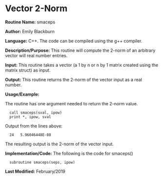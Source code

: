 # Vector 2-Norm

**Routine Name:**           smaceps

**Author:** Emily Blackburn

**Language:** C++. The code can be compiled using the g++ compiler.


**Description/Purpose:** This routine will compute the 2-norm of an arbitrary vector will real number entries. 

**Input:** This routine takes a vector (a 1 by n or n by 1 matrix created using the matrix struct) as input.

**Output:** This routine returns the 2-norm of the vector input as a real number.

**Usage/Example:**

The routine has one argument needed to return the 2-norm value.

      call smaceps(sval, ipow)
      print *, ipow, sval

Output from the lines above:

      24   5.96046448E-08

The resulting output is the 2-norm of the vector input.

**Implementation/Code:** The following is the code for smaceps()

      subroutine smaceps(seps, ipow)


**Last Modified:** February/2019
